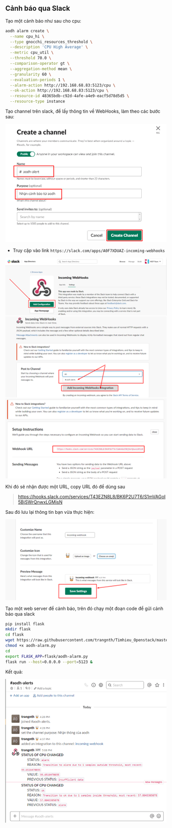 ## Cảnh báo qua Slack

Tạo một cảnh báo như sau cho cpu:

```sh
aodh alarm create \
  --name cpu_hi \
  --type gnocchi_resources_threshold \
  --description 'CPU High Average' \
  --metric cpu_util \
  --threshold 70.0 \
  --comparison-operator gt \
  --aggregation-method mean \
  --granularity 60 \
  --evaluation-periods 1 \
  --alarm-action http://192.168.68.83:5123/cpu \
  --ok-action http://192.168.68.83:5123/cpu \
  --resource-id 48365bdb-c92d-4afe-a4e9-eacf5d78d5d5 \
  --resource-type instance
```

Tạo channel trên slack, để lấy thông tin về WebHooks, làm theo các bước sau:

<img src="../../img/109.png">

* Truy cập vào link `https://slack.com/apps/A0F7XDUAZ-incoming-webhooks`

<img src="../../img/110.png">

<img src="../../img/111.png">

<img src="../../img/112.png">

Khi đó sẽ nhận được một URL, copy URL đó để dùng sau

> https://hooks.slack.com/services/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

Sau đó lưu lại thông tin bạn vừa thực hiện:

<img src="../../img/113.png">


Tạo một web server để cảnh báo, trên đó chạy một đoạn code để gửi cảnh báo qua slack

```sh
pip install flask
mkdir flask
cd flask
wget https://raw.githubusercontent.com/trangnth/Timhieu_Openstack/master/Doc/08.%20Telemetry/scripts/aodh-alarm-slack.py
chmod +x aodh-alarm.py
cd
export FLASK_APP=flask/aodh-alarm.py
flask run --host=0.0.0.0 --port=5123 & 
```

Kết quả:

<img src="../../img/114.png">



